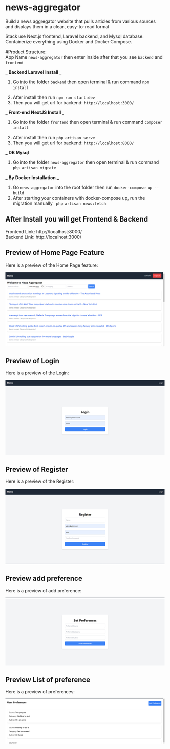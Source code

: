 # news-aggregator

Build a news
aggregator website that pulls articles from various sources and displays them in a clean,
easy-to-read format

Stack use Next.js frontend, Laravel backend, and Mysql database. Containerize everything using Docker and Docker Compose.

#Product Structure: <br>
App Name `news-aggregator` then enter inside after that you see `backend` and `frontend`

**_ Backend Laravel Install _**

1. Go into the folder `backend` then open terminal & run command `npm install`

2) After install then run `npm run start:dev`
3) Then you will get url for backend: `http://localhost:3000/`

**_ Front-end NextJS Install _**

1. Go into the folder `frontend` then open terminal & run command `composer install`

2) After install then run `php artisan serve`
3) Then you will get url for backend: `http://localhost:8000/`

**\_ DB Mysql**

1. Go into the folder `news-aggregator` then open terminal & run command `php artisan migrate`

**_ By Docker Installation _**

1. Go `news-aggregator` into the root folder then run `docker-compose up --build`
2. After starting your containers with docker-compose up, run the migration manually
   ` php artisan news:fetch`

## After Install you will get Frontend & Backend

Frontend Link: http://localhost:8000/ <br>
Backend Link: http://localhost:3000/

## Preview of Home Page Feature

Here is a preview of the Home Page feature:

![Home Pack Feature](https://github.com/itjewel/news-aggregator/blob/main/screenshort/homePage.png)

## Preview of Login

Here is a preview of the Login:

![Post Restaurant Api](https://github.com/itjewel/news-aggregator/blob/main/screenshort/login.png)

## Preview of Register

Here is a preview of the Register:

![Food Pack Api](https://github.com/itjewel/news-aggregator/blob/main/screenshort/register.png)

## Preview add preference

Here is a preview of add preference:

![Food Pack Api](https://github.com/itjewel/news-aggregator/blob/main/screenshort/add_preference.png)

## Preview List of preference

Here is a preview of preferences:

![Food Pack Api](https://github.com/itjewel/news-aggregator/blob/main/screenshort/preferences.png)
